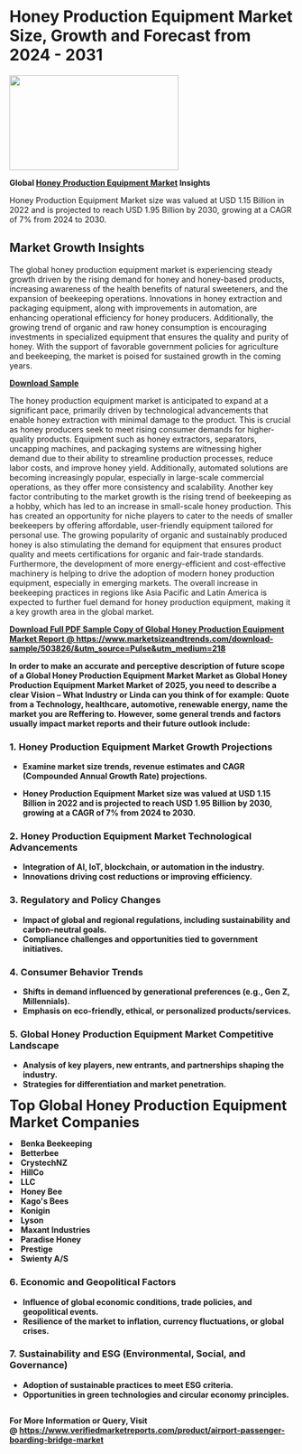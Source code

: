 <H1>Honey Production Equipment Market Size, Growth and Forecast from 2024 - 2031</H1><img class="aligncenter size-medium wp-image-584254" src="https://thirdeyenews.in/wp-content/uploads/2024/09/Global-Market-Research-300x168.jpeg" alt="" width="300" height="168" /><p><strong>Global&nbsp;<a href="https://www.marketsizeandtrends.com/download-sample/503826/&amp;utm_source=Pulse&amp;utm_medium=218">Honey Production Equipment Market</a> Insights</strong></p><p>Honey Production Equipment Market size was valued at USD 1.15 Billion in 2022 and is projected to reach USD 1.95 Billion by 2030, growing at a CAGR of 7% from 2024 to 2030.</p><p><h2>Market Growth Insights</h2> <p>The global honey production equipment market is experiencing steady growth driven by the rising demand for honey and honey-based products, increasing awareness of the health benefits of natural sweeteners, and the expansion of beekeeping operations. Innovations in honey extraction and packaging equipment, along with improvements in automation, are enhancing operational efficiency for honey producers. Additionally, the growing trend of organic and raw honey consumption is encouraging investments in specialized equipment that ensures the quality and purity of honey. With the support of favorable government policies for agriculture and beekeeping, the market is poised for sustained growth in the coming years.</p> <p><strong><a href="#">Download Sample</a></strong></p> <p>The honey production equipment market is anticipated to expand at a significant pace, primarily driven by technological advancements that enable honey extraction with minimal damage to the product. This is crucial as honey producers seek to meet rising consumer demands for higher-quality products. Equipment such as honey extractors, separators, uncapping machines, and packaging systems are witnessing higher demand due to their ability to streamline production processes, reduce labor costs, and improve honey yield. Additionally, automated solutions are becoming increasingly popular, especially in large-scale commercial operations, as they offer more consistency and scalability. Another key factor contributing to the market growth is the rising trend of beekeeping as a hobby, which has led to an increase in small-scale honey production. This has created an opportunity for niche players to cater to the needs of smaller beekeepers by offering affordable, user-friendly equipment tailored for personal use. The growing popularity of organic and sustainably produced honey is also stimulating the demand for equipment that ensures product quality and meets certifications for organic and fair-trade standards. Furthermore, the development of more energy-efficient and cost-effective machinery is helping to drive the adoption of modern honey production equipment, especially in emerging markets. The overall increase in beekeeping practices in regions like Asia Pacific and Latin America is expected to further fuel demand for honey production equipment, making it a key growth area in the global market. <p><strong><a href="#"></p><p><span class=""><strong>Download Full PDF Sample Copy of Global Honey Production Equipment Market Report</strong> @ <a href="https://www.marketsizeandtrends.com/download-sample/503826/&amp;utm_source=Pulse&amp;utm_medium=218" target="_blank">https://www.marketsizeandtrends.com/download-sample/503826/&amp;utm_source=Pulse&amp;utm_medium=218</a></span></p><p>In order to make an accurate and perceptive description of future scope of a Global&nbsp;Honey Production Equipment Market Market as Global&nbsp;Honey Production Equipment Market Market of 2025, you need to describe a clear Vision &ndash; What Industry or Linda can you think of for example: Quote from a Technology, healthcare, automotive, renewable energy, name the market you are Reffering to. However, some general trends and factors usually impact market reports and their future outlook include:</p><h3>1.&nbsp;<strong>Honey Production Equipment Market Growth Projections</strong></h3><ul><li>Examine market size trends, revenue estimates and CAGR (Compounded Annual Growth Rate) projections.</li><li><p>Honey Production Equipment Market size was valued at USD 1.15 Billion in 2022 and is projected to reach USD 1.95 Billion by 2030, growing at a CAGR of 7% from 2024 to 2030.</p></li></ul><h3>2.&nbsp;<strong>Honey Production Equipment Market Technological Advancements</strong></h3><ul><li>Integration of AI, IoT, blockchain, or automation in the industry.</li><li>Innovations driving cost reductions or improving efficiency.</li></ul><h3>3.&nbsp;<strong>Regulatory and Policy Changes</strong></h3><ul><li>Impact of global and regional regulations, including sustainability and carbon-neutral goals.</li><li>Compliance challenges and opportunities tied to government initiatives.</li></ul><h3>4.&nbsp;<strong>Consumer Behavior Trends</strong></h3><ul><li>Shifts in demand influenced by generational preferences (e.g., Gen Z, Millennials).</li><li>Emphasis on eco-friendly, ethical, or personalized products/services.</li></ul><h3>5.&nbsp;<strong>Global Honey Production Equipment Market Competitive Landscape</strong></h3><ul><li>Analysis of key players, new entrants, and partnerships shaping the industry.</li><li>Strategies for differentiation and market penetration.</li></ul><p data-pm-slice="1 1 []"><span style="color: inherit; font-family: inherit; font-size: 25px;">Top Global Honey Production Equipment Market Companies</span></p><div class="" data-test-id=""><p><li>Benka Beekeeping</li><li> Betterbee</li><li> CrystechNZ</li><li> HillCo</li><li> LLC</li><li> Honey Bee</li><li> Kago's Bees</li><li> Konigin</li><li> Lyson</li><li> Maxant Industries</li><li> Paradise Honey</li><li> Prestige</li><li> Swienty A/S</li></p></div><h3>6.&nbsp;<strong>Economic and Geopolitical Factors</strong></h3><ul><li>Influence of global economic conditions, trade policies, and geopolitical events.</li><li>Resilience of the market to inflation, currency fluctuations, or global crises.</li></ul><h3>7.&nbsp;<strong>Sustainability and ESG (Environmental, Social, and Governance)</strong></h3><ul><li>Adoption of sustainable practices to meet ESG criteria.</li><li>Opportunities in green technologies and circular economy principles.</li></ul><h2><strong style="font-size: 14px;">For More Information or Query, Visit @&nbsp;</strong><a style="background-color: #ffffff; font-size: 14px;" href="https://www.marketsizeandtrends.com/report/honey-production-equipment-market/" target="_blank">https://www.verifiedmarketreports.com/product/airport-passenger-boarding-bridge-market</a></h2>
